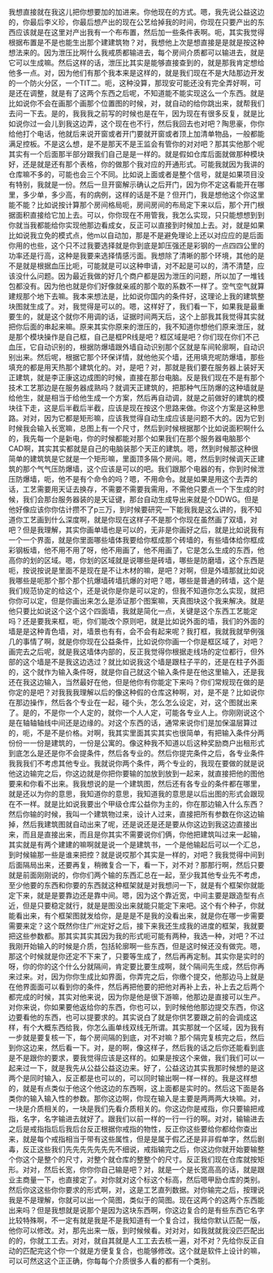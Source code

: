 我想直接就在我这儿把你想要加的加进来。你他现在的方式。嗯，我先说公益这边的，你最后李义珍，你最后想产出的现在公艺给掉我的时间，你现在只要产出的东西应该就是在这里对产出我有一个布布置，然后加一些条件表啊。呃，其实我觉得根据布置是不是也能生出那个建建筑物？对，我想他上次是想直接是是就是按这种想法来的。因为泄压比啊什么我戒质都输进去，每个房间介质都可以输进去，就是它可以生成嘛。然后这样的话，泄压比其实是能够直接查到的，就是那我肯定想给他多一点。对，因为他们有那个我本来是这样的，就是我们现在不是大陆那边开发的一个防火分区，一个TIT二。呃，这种没算，那现安可能还没有完全弄好啊，可是还在调整，就是有了这两个东西之后呢，不知道能不能实现这么一个东西。就是比如说你不会在画那个画那个位置图的时候，对，就自动的给你跳出来，就帮我们去问一下去。是的，我我我之前写的时候也是在午，因为现在有很多反复，就是比如说你过一会儿到我这边弄，这个现在也不行，然后我回去也对吧？陶思豪，你你给他打个电话，他就后来说开窗或者开门要就开窗或者顶上加清单物品，一般都能满足控板。不是这么想，是不是那天不是王监会有管你的对对吧？那其实他那个呢其实有一个后面那半部分跟我们自己是是一样的。就是假如仓库后面就做那种模块好，还是就是还有那个表格，你的做那个我对应的开通形式。可能我就因为我讲的仓库嘛不多的，可能也会三个不同。比如说上面或者是整个信号，就是如果项目没有特别，我就是一份。然后一旦开窗解示确认之后开门，因为你不定这看能开在哪里，多少单，多少高，有的病例，这样的话是不是？但开门，我是想他这个你这里能不能？比如说按计算那个房间格局呃，房间房间的布局定下来以后，那个开门根据面积直接给它加上去。可以，你你现在不用管我，我怎么实现，只只能想想到到你就当我都能给你实现他那边看成女，反正可以直接到时候加上去。对，就是如果比如说我立免的模式点，他m以自动加，那是不是避免理论上还以对应应的是后面你用的也些，这个只不过我要选择就是你到底是卸压强还是彩钢的一点四四公里的功率还是行高，这种是我要来选择情感污面。我想除了清晰的那个环境，其他的是不是就是根据血压比呃，可能就是可以这种申请，对不起是可以的，清不清楚，应该没什么问题。因为最近我做的好几个商户都是因为泄压的问题，所以加了一堆钱包都没有。因为他也就是你们好像就亲戚的那个取的系数不一样了。空气空气就算建规那个地下去嘛。我本来想法是，比如说你国内的条件好，这理论上我的建筑整块图就生成了。对，我觉得是可以的。嗯，这样好了，我们看一下，如果我是最重要生的，就是这个就你不用调的话，证据时间两天后，这个上部我其我觉得其实就把你后面的串起来嘛。原来其实你原来的泄压的，我不知道你想他们原来泄压，就是那个模块操作是自己框，自己是框PR线是吧？框区域是吧？你们现在你们不己血压，它自动识别的，根据防爆墙跟外墙自动识别那个区就是车间轮廓啊，自动识别出来。然后呢，根据它那个环保详情，就他他买个墙，还用填充呢防爆墙，那些填充的都是用天热那个建筑化的。对，是吧？对，那就是我们要在服务器上装好天正建筑，就是李正康这边成图的时候，直接在那台电脑。反是我们现在不是有那个技术工艺那边是在服务器成熟吗？就调天正建筑的，把那种气压防爆的这种墙就是给他生，就是相当于给他生成一个方案，然后再自动调，就是之前做好的建筑的模块往下走，这是后半截后半截，应该是现在按这个思路来做。你这个方案是这种思路。对对，因为它都是矩形嘛，应该我觉得自动生成应该是问题不大的。因为它到时候我会输入长宽嘛，总图上有一个尺寸，然后到时候根据那个比如说面积啊什么的，我先每一个是新电，你的时候都能对那个如果我们在那个服务器电脑那个CAD啊，其实其实都就是自己的电脑装那个天正的建筑。嗯，然到时候那这种很简单的建筑筑是它就是一个矩形嘛，里面顶多隔个房间。嗯，然后到时候调天正建筑的那个气气压防爆墙，这个应该是可以的吧。我们跟那个电器的有，你到时候泄压防爆墙，呃，他不是有个命令的吗？嗯，不用命令。就是如果是用这个去弄的话，工艺需要用天证去换存，不需要不需要我需用，不需他只要点一个下生成的时候，我们会那台服务器装的是天证键，那台自动生成导出来就是个DDWG。但是他好像应该你你估计攒不了p三万，到时候要研究一下能我我是这么讲的，我不知道你工艺画到什么深度啊，就是你现在这样子不是那个你现在虽然画了双墙，对吧？但是我理解，其实你画单墙也是可以的，无非是你画好之后，就是比如说我有一个一个界面，就是你里面哪些墙体我要给你框成那个砖墙的，有些墙体给你框成彩钢板墙，他不用不用了呀，他不用画了，他不用画了，它是怎么生成的东西，他高你的划的区域。嗯，你划的区域就是说哪些是砖墙，哪些是防磨墙，这个东西是呃，按说按说是里面不是现在是不让木材的嘛，是吧？对啊，但是外墙那就比如说我哪些是呃那个那个那个抗爆墙砖墙抗爆的对吧？嗯，哪些是普通的砖墙，这个是我们规范协定的给这个，还是说你是你是可以定的，但我不知道你怎么实现，就把你你可以定，但是你画出来怎么是添证那个图案嘛，天真图块这个我来解决。就是他只要比如说这个这个这个四面墙，我就是简化一点，关键是这个东西工艺能定吗？还是要我来框，呃，你们能改个原则吧，就是比如说外面的墙，我们的外面的墙是是这种青色墙，对，墙景也有有，会不会有起来呢？我打框，我就我就举例强几的事情了啊，就是你你现在公益条件，比如说你你画一个你是框区域了，对吧？画完去之后呢，就是我这墙体内部的，反正我觉得你根据走线场的定位都行，但外部的这个墙是不是我这边选过？就比如说我这个墙是跟柱子平的，还是在柱子外面的，这个就作为输入条件呀，就是你自己就这个输入条件是在他这里输入，还是我还在我这边输入，当然最好在他，但是他你有你能定下来吗？你们常规现在做的是你定的是吧？对我我我理解以后的像这种假的仓库这种啊，对，是不是？比如说你在那边操作，然后各个专业在一起，碰个头，怎么怎么设定，对，这个图就出来了。是的，不是你一个人定的，就你一个人人定，可能各专业人上。你刚刚说这个是在轴轴轴线中间还是边缘的。对这个东西的话，通常来说你们是加保温层算过的，呃，不是不是价格。对啊，我其实里面其实其实也很简单，有把输入条件分两份份一一份是建筑的，一份是公寓的。像这种我不知道以后这种奖励商户出租形式到底怎么是还是你不会提条件，然后各专业的。然后你提完条件之后，各专业条件我我我们不考虑其他专业。我就说你两个条件，两个专业的，我现在要做的就是说他这边输完之后，你这边就是你把你要输的加放到放到一起来，就直接把他的图他要来和你看不出来。我我想说的是一个建筑图，然后还有各专业的条件都在哪里，就是还以为你的意思，我知道你的意思，我知道我的意思是以后出图的形式会跟现在不一样。就是比如说我要出个甲级仓库公益你为主的，你在那边输入什么东西？然后你输的时候，我叫一个建筑物过来，设计人过来，直接把所有参数在你这边输掉，然后我建筑图就自动出来了呢，还是说还是还是要从你这边到我这边直接出来，而且是直接出来，而且是你其实不需要说你们俩，你他把建筑叫过来一起输，其实就是有两个建建的嘛啊就是说一个是建筑书，一个是他输起后可以一个汇总，到时候输那一些是谁来把控？就是说哎那个其实是一样的，对吧？我我觉得中间到后面隔局出来，还要再复，稍微复合一下，看一下，对不对？那那行啊，然后只要就是前面刚刚说的，你你们两个输的东西汇总在一起，至少我其他专业先不考虑，至少他要的东西和你要的东西就这种框架就是对我想问一下，就是有个框架你就能定下来，就是是要靠边还是靠中间。嗯，因为这个靠近宽，中间主要是跟造型有点近，但是只要稳定就行，就是是图没出来就能只能定下来吧。这个有个种子，你就能看出来，有个框架图就发给你，是是是不是我的没看出来，就是你在哪一步需要需要来定？这个既然你住广州定好之后，接下来我还生成我的进度的框架，我就要把这些参数都。那其实其实其因为我的形式呃可能有两种，我选一种，对吧？不过我刚开始输入的时候是介质，包括轮廓啊一些东西，但是这时候还没有做完。嗯，那这个时候就是你还定不下来了，只要等生成了，然后再再定制。其实你是实时的呀，你的你的这个什么分就隔间，肯定要比要生成啊，就个隔间先生成，然后你再来过来。对，因为你你生成比如界面，你弄完之后，你缴个提交，他那边马上就是在他界面面可以看到你的条件，然后再把他要的把他对再补上去，补上去之后两个都完成的时候，其实对他来说，因为你是他是很下游嘛，他那边是直接可以生产。对你来说，你如果要他返给你的东西，你也可以，到时候他他那边提交东西，你这边要看他的东西，也可以提要求的。其实说白了就是你供艺要跟之前的会调成这样，有个大概东西给我，你怎么画单线双线无所谓。其实那就一个区域，因为我有一步就是要复核一下，每个房间隔的到底，对不对嘛？那个隔完复核完之后，然后到你这边来，然后看一下。对，是的啊，像这样子，然后我的话之后你还能看到底是不是跟你的要求，要我觉得应该是这样的。如果是按这个来做，我们我们可以一起来过一下，就是我先从公益公益这边来。好了，公益这边其实我那时候想的是这两个是同时输入，反正都是也可以的，可以同时输出啊一样一样的。我是这样想的，就是有点类似于他这个他这边的东西啊，这上面都是实时的。然后这下面是各类你的输入输入性的参数。那你这边啊，你现在输入是主要是两两两大块嘛。对，一块是介质相关的，一块是我们先看介质相关的。你这边你是戒指，你只要输把戒指，名字，名字输进去就好了。跟我们以前一样的一行一行的啊。对对，输输进去之后是戒指指后后我后台反正根据你戒指的物性，反正你这些要给你都给你查出来，就是每个戒指相当于带有这些属性，但是是属于假乙还是非非假单字，然后剧毒，反正这些我们先先先先先先先不细说，戒指输完之后，你这边你就开始要输整个你这个是整个的尺寸，对整个就仓库的整整个的尺寸。反正我们现在仓库就按矩形。对对，然后长宽，你你你自己输是吧？对，就是一个是长宽高高的话，就是跟业主商量一下，也直接定了。对你就对这个标这个标高，然后嗯甲励仓库的类别。然后你这这些你你要求的形式啊，对，这是工艺直列数据。对你输完之后，按理说我是不是理解，你就可以出一个简图，类似于的简图。现在这两个的这两个东西能出来吗？但是我想就是说那个是因为这块东西啊，你这边复合的是有些东西它名字比较特殊啊，不一定有就是我是不是我知道有一个复合过，我给你默认匹配一版，他你可以修改。对，那先出来一版，到时候候看。对对对，如我就就我没匹匹配出的的，你就工工去。对对，就自其就是人工工去去核一遍，对不对？先给你反正自动的匹配完这个你一个就是方便复复合，也能够修改。这个就是软件上设计的嘛，可以可然这这个正正确，你每每个介质很多人看的都有一个类别。